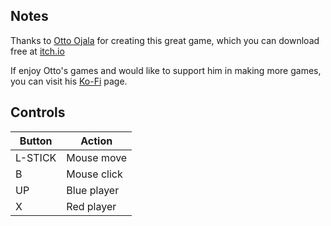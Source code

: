 ## Notes

Thanks to [Otto Ojala](https://ottoojala.itch.io) for creating this great game, which you can download free at [itch.io](https://ottoojala.itch.io/turret-vs-turret)

If enjoy Otto's games and would like to support him in making more games, you can visit his [Ko-Fi](https://ko-fi.com/ottoojala) page.


## Controls

| Button  | Action      |
| ------- | ----------- |
| L-STICK | Mouse move  |
| B       | Mouse click |
| UP      | Blue player |
| X       | Red player  |
